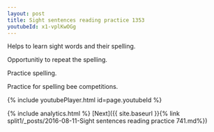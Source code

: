 ```yaml
---
layout: post
title: Sight sentences reading practice 1353
youtubeId: x1-vplKwOGg
---
```

 
 
Helps to learn sight words and their spelling.

Opportunitiy to repeat the spelling. 

Practice spelling. 
 
Practice for spelling bee competitions. 
 
{% include youtubePlayer.html id=page.youtubeId %}
 
 
{% include analytics.html %} 
[Next]({{ site.baseurl }}{% link  split1/_posts/2016-08-11-Sight sentences reading practice 741.md%})
 
